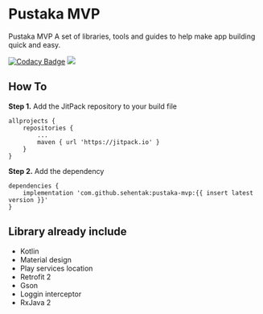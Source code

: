 # Pustaka MVP
Pustaka MVP A set of libraries, tools and guides to help make app building quick and easy.

[![Codacy Badge](https://api.codacy.com/project/badge/Grade/a08c42e59d1e414bac59aaec465afdb4)](https://app.codacy.com/gh/sehentak/pustaka-mvp?utm_source=github.com&utm_medium=referral&utm_content=sehentak/pustaka-mvp&utm_campaign=Badge_Grade_Settings)
[![](https://jitpack.io/v/sehentak/pustaka-mvp.svg)](https://jitpack.io/#sehentak/pustaka-mvp)

## How To

**Step 1.** Add the JitPack repository to your build file

```
allprojects {
    repositories {
        ...
        maven { url 'https://jitpack.io' }
    }
}
```

**Step 2.** Add the dependency

```
dependencies {
    implementation 'com.github.sehentak:pustaka-mvp:{{ insert latest version }}'
}
```

## Library already include

* Kotlin
* Material design
* Play services location
* Retrofit 2
* Gson
* Loggin interceptor
* RxJava 2
